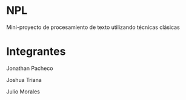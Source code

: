 # NPL
Mini-proyecto de procesamiento de texto utilizando técnicas clásicas

# Integrantes
Jonathan Pacheco

Joshua Triana

Julio Morales
